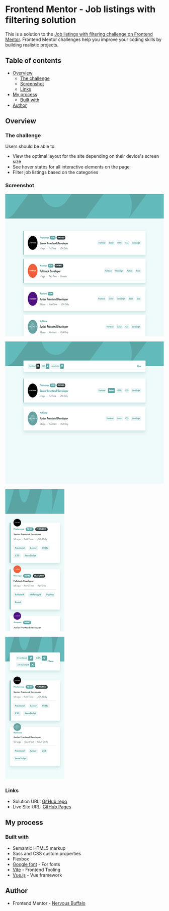 # Frontend Mentor - Job listings with filtering solution

This is a solution to the [Job listings with filtering challenge on Frontend Mentor](https://www.frontendmentor.io/challenges/job-listings-with-filtering-ivstIPCt). Frontend Mentor challenges help you improve your coding skills by building realistic projects. 

## Table of contents

- [Overview](#overview)
  - [The challenge](#the-challenge)
  - [Screenshot](#screenshot)
  - [Links](#links)
- [My process](#my-process)
  - [Built with](#built-with)
- [Author](#author)

## Overview

### The challenge

Users should be able to:

- View the optimal layout for the site depending on their device's screen size
- See hover states for all interactive elements on the page
- Filter job listings based on the categories

### Screenshot

[<img src="./Screenshot_desktop.png" height="450px"/>](./Screenshot_desktop.png)

[<img src="./Screenshot_hover.png" height="450px"/>](./Screenshot_hover.png)


[<img src="./Screenshot_mobile.png" height="450px"/>](./Screenshot_mobile.png)

[<img src="./Screenshot_mobile_filter.png" height="450px"/>](./Screenshot_mobile_filter.png)

### Links

- Solution URL: [GitHub repo](https://github.com/mathieuc22/static-job-listings-master)
- Live Site URL: [GitHub Pages](https://mathieuc22.github.io/static-job-listings-master/)

## My process

### Built with

- Semantic HTML5 markup
- Sass and CSS custom properties
- Flexbox
- [Google font](https://fonts.googleapis.com) - For fonts
- [Vite](https://vitejs.dev/) - Frontend Tooling
- [Vue.js](https://vuejs.org/) - Vue framework

## Author

- Frontend Mentor - [Nervous Buffalo](https://www.frontendmentor.io/profile/mathieuc22)